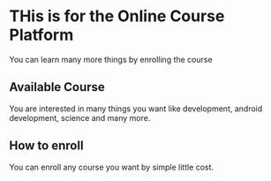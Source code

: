 # THis is for the Online Course Platform

You can learn many more things by enrolling the course

## Available Course 

You are interested in many things you want like development, android development, science and many more.

## How to enroll

You can enroll any course you want by simple little cost.
